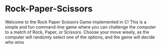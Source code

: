 # Rock-Paper-Scissors
Welcome to the Rock Paper Scissors Game implemented in C! This is a simple and fun command-line game where you can challenge the computer to a match of Rock, Paper, or Scissors. Choose your move wisely, as the computer will randomly select one of the options, and the game will decide who wins
